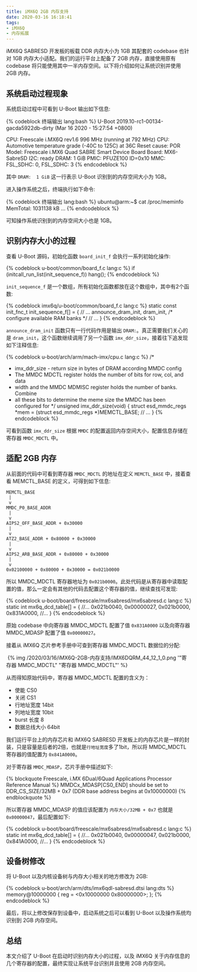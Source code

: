 ```yaml
---
title: iMX6Q 2GB 内存支持
date: 2020-03-16 16:18:41
tags:
- iMX6Q
- 内存拓展
---
```


iMX6Q SABRESD 开发板的板载 DDR 内存大小为 1GB 其配套的 codebase 也针对 1GB 内存大小适配。我们的运行平台上配备了 2GB 内存，直接使用原有 codebase 将只能使用其中一半内存空间。以下将介绍如何让系统识别并使用 2GB 内存。

<!-- more -->

## 系统启动过程现象

系统启动过程中可看到 U-Boot 输出如下信息:

{% codeblock 终端输出 lang:bash %}
U-Boot 2019.10-rc1-00134-gacda5922db-dirty (Mar 16 2020 - 15:27:54 +0800)

CPU:   Freescale i.MX6Q rev1.6 996 MHz (running at 792 MHz)
CPU:   Automotive temperature grade (-40C to 125C) at 36C
Reset cause: POR
Model: Freescale i.MX6 Quad SABRE Smart Device Board
Board: MX6-SabreSD
I2C:   ready
DRAM:  1 GiB
PMIC:  PFUZE100 ID=0x10
MMC:   FSL_SDHC: 0, FSL_SDHC: 3
{% endcodeblock %}

其中 `DRAM:  1 GiB` 这一行表示 U-Boot 识别到的内存空间大小为 1GB。

进入操作系统之后，终端执行如下命令:

{% codeblock 终端输出 lang:bash %}
ubuntu@arm:~$ cat /proc/meminfo
MemTotal:        1031138 kB
...
{% endcodeblock %}

可知操作系统识别到的内存空间大小也是 1GB。

## 识别内存大小的过程

查看 U-Boot 源码，初始化函数 `board_init_f` 会执行一系列初始化操作:

{% codeblock u-boot/common/board_f.c lang:c %}
if (initcall_run_list(init_sequence_f))
	hang();
{% endcodeblock %}

`init_sequence_f` 是一个数组，所有初始化函数都放在这个数组中，其中有2个函数:

{% codeblock imx6q/u-boot/common/board_f.c lang:c %}
static const init_fnc_t init_sequence_f[] = {
    // ...
    announce_dram_init,
    dram_init,		/* configure available RAM banks */
    // ...
}
{% endcodeblock %}

`announce_dram_init` 函数只有一行代码作用是输出 `DRAM:`。真正需要我们关心的是 `dram_init`，这个函数继续调用了另一个函数 `imx_ddr_size`，接着往下追发现如下注释信息:

{% codeblock u-boot/arch/arm/mach-imx/cpu.c lang:c %}
/*
 * imx_ddr_size - return size in bytes of DRAM according MMDC config
 * The MMDC MDCTL register holds the number of bits for row, col, and data
 * width and the MMDC MDMISC register holds the number of banks. Combine
 * all these bits to determine the meme size the MMDC has been configured for
 */
unsigned imx_ddr_size(void)
{
    struct esd_mmdc_regs *mem = (struct esd_mmdc_regs *)MEMCTL_BASE;
    // ...
}
{% endcodeblock %}

可看到函数 `imx_ddr_size` 根据 `MMDC` 的配置返回内存空间大小，配置信息存储在寄存器 `MMDC_MDCTL` 中。

## 适配 2GB 内存

从前面的代码中可看到寄存器 `MMDC_MDCTL` 的地址在定义 `MEMCTL_BASE` 中，接着查看 MEMCTL_BASE 的定义，可得到如下信息:

```
MEMCTL_BASE
 |
 v
MMDC_P0_BASE_ADDR
 |
 v
AIPS2_OFF_BASE_ADDR + 0x30000
 |
 v
ATZ2_BASE_ADDR + 0x80000 + 0x30000
 |
 v
AIPS2_ARB_BASE_ADDR + 0x80000 + 0x30000
 |
 v
0x02100000 + 0x80000 + 0x30000 = 0x021b0000
```

所以 MMDC_MDCTL 寄存器地址为 `0x021b0000`。此处代码是从寄存器中读取配置的值，那么一定会有其他的代码去配置这个寄存器的值，继续查找可发现:

{% codeblock u-boot/board/freescale/mx6sabresd/mx6sabresd.c lang:c %}
static int mx6q_dcd_table[] = {
    //...
    0x021b0040, 0x00000027,
    0x021b0000, 0x831A0000,
    //...
}
{% endcodeblock %}

原始 codebase 中向寄存器 MMDC_MDCTL 配置了值 `0x831A0000` 以及向寄存器 MMDC_MDASP 配置了值 `0x00000027`。

接着从 iMX6Q 芯片参考手册中可查到寄存器 MMDC_MDCTL 数据位的分配:

![]()
{% img /2020/03/16/iMX6Q-2GB-内存支持/IMX6DQRM_44_12_1_0.png '"寄存器 MMDC_MDCTL" "寄存器 MMDC_MDCTL"' %}

从而得知原始代码中，寄存器 MMDC_MDCTL 配置的含义为：

- 使能 CS0
- 关闭 CS1
- 行地址宽度 14bit
- 列地址宽度 10bit
- burst 长度 8
- 数据总线大小 64bit

我们运行平台上的内存芯片和 iMX6Q SABRESD 开发板上的内存芯片是一样的封装，只是容量是后者的2倍，也就是`行地址宽度`多了1bit，所以将 MMDC_MDCTL 寄存器的值配置为 `0x841A0000`。

对于寄存器 `MMDC_MDASP`，芯片手册中描述如下:

{% blockquote Freescale, i.MX 6Dual/6Quad Applications Processor Reference Manual %}
MMDCx_MDASP[CS0_END] should be set to DDR_CS_SIZE/32MB + 0x7 (DDR base address begins at 0x10000000)
{% endblockquote %}

所以寄存器 MMDC_MDASP 的值应该配置为 `内存大小/32MB + 0x7` 也就是 `0x00000047`，最后配置如下:

{% codeblock u-boot/board/freescale/mx6sabresd/mx6sabresd.c lang:c %}
static int mx6q_dcd_table[] = {
    //...
    0x021b0040, 0x00000047,
    0x021b0000, 0x841A0000,
    //...
}
{% endcodeblock %}

## 设备树修改

将 U-Boot 以及内核设备树与内存大小相关的地方修改为 2GB:

{% codeblock u-boot/arch/arm/dts/imx6qdl-sabresd.dtsi lang:dts %}
memory@10000000 {
    reg = <0x10000000 0x80000000>;
};
{% endcodeblock %}

最后，将以上修改保存到设备中，启动系统之后可以看到 U-Boot 以及操作系统均识别到 2GB 内存空间。

## 总结

本文介绍了 U-Boot 在启动时识别内存大小的过程，以及 iMX6Q 关于内存信息的几个寄存器的配置，最终实现让系统平台识别并且使用 2GB 内存空间。
